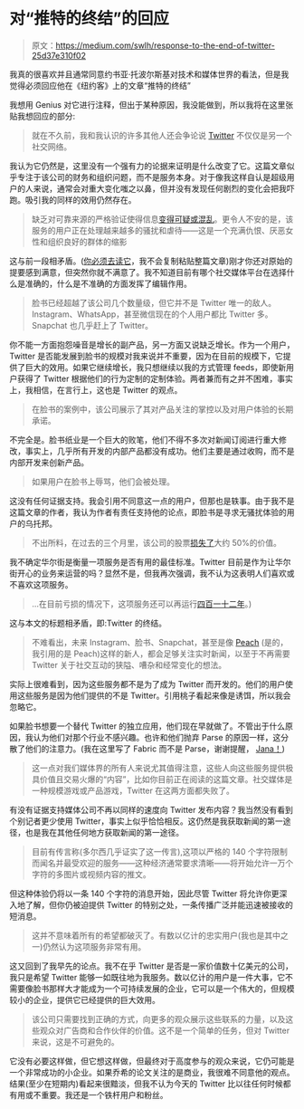 # 对“推特的终结”的回应

> 原文：<https://medium.com/swlh/response-to-the-end-of-twitter-25d37e310f02>

我真的很喜欢并且通常同意约书亚·托波尔斯基对技术和媒体世界的看法，但是我觉得必须回应他在《纽约客》上的文章“推特的终结”

我想用 Genius 对它进行注释，但出于某种原因，我没能做到，所以我将在这里张贴我想回应的部分:

> 就在不久前，我和我认识的许多其他人还会争论说 [Twitter](http://www.newyorker.com/business/currency/jack-in-a-box-can-twitter-be-saved) 不仅仅是另一个社交网络。

我认为它仍然是，这里没有一个强有力的论据来证明是什么改变了它。这篇文章似乎专注于该公司的财务和组织问题，而不是服务本身。对于像我这样自认是超级用户的人来说，通常会对重大变化嗤之以鼻，但并没有发现任何剧烈的变化会把我吓跑。吸引我的同样的效用仍然存在。

> 缺乏对可靠来源的严格验证使得信息[变得可疑或混乱](http://www.washington.edu/news/2014/03/17/hold-that-rt-much-misinformation-tweeted-after-2013-boston-marathon-bombing/)。更令人不安的是，该服务的用户正在处理越来越多的骚扰和虐待——这是一个充满仇恨、厌恶女性和组织良好的群体的缩影

这与前一段相矛盾。([你必须去读它](http://www.newyorker.com/tech/elements/the-end-of-twitter)，我不会复制粘贴整篇文章)刚才你还对原始的提要感到满意，但突然你就不满意了。我不知道目前有哪个社交媒体平台在选择什么是准确的，什么是不准确的方面发挥了编辑作用。

> 脸书已经超越了该公司几个数量级，但它并不是 Twitter 唯一的敌人。Instagram、WhatsApp，甚至微信现在的个人用户都比 Twitter 多。Snapchat 也几乎赶上了 Twitter。

你不能一方面抱怨噪音是增长的副产品，另一方面又说缺乏增长。作为一个用户，Twitter 是否能发展到脸书的规模对我来说并不重要，因为在目前的规模下，它提供了巨大的效用。如果它继续增长，我只想继续以我的方式管理 feeds，即使新用户获得了 Twitter 根据他们的行为定制的定制体验。两者兼而有之并不困难，事实上，我相信，在言行上，这也是 Twitter 的观点。

> 在脸书的案例中，该公司展示了其对产品关注的掌控以及对用户体验的长期承诺。

不完全是。脸书纸业是一个巨大的败笔，他们不得不多次对新闻订阅进行重大修改，事实上，几乎所有开发的内部产品都没有成功。他们主要是通过收购，而不是内部开发来创新产品。

> 如果用户在脸书上辱骂，他们会被处理。

这没有任何证据支持。我会引用不同意这一点的用户，但那也是轶事。由于我不是这篇文章的作者，我认为作者有责任支持他的论点，即脸书是寻求无骚扰体验的用户的乌托邦。

> 不出所料，在过去的三个月里，该公司的股票[损失了](http://finance.yahoo.com/echarts?s=TWTR+Interactive#%7B%22range%22:%223mo%22,%22allowChartStacking%22:true%7D)大约 50%的价值。

我不确定华尔街是衡量一项服务是否有用的最佳标准。Twitter 目前是作为让华尔街开心的业务来运营的吗？显然不是，但我再次强调，我不认为这表明人们喜欢或不喜欢这项服务。

> …在目前亏损的情况下，这项服务还可以再运行[四百一十二年](http://www.usatoday.com/story/money/markets/2016/01/25/twitter-has-412-years-fix-itself/79301680/)。)

这与本文的标题相矛盾，即:Twitter 的终结。

> 不难看出，未来 Instagram、脸书、Snapchat，甚至是像 [Peach](http://peach.cool/) (是的，我引用的是 Peach)这样的新人，都会足够关注实时新闻，以至于不再需要 Twitter 关于社交互动的狭隘、嘈杂和经常变化的想法。

实际上很难看到，因为这些服务都不是为了成为 Twitter 而开发的。他们的用户使用这些服务是因为他们提供的不是 Twitter。引用桃子看起来像是诱饵，所以我会忽略它。

如果脸书想要一个替代 Twitter 的独立应用，他们现在早就做了。不管出于什么原因，我认为他们对那个行业不感兴趣。也许和他们抛弃 Parse 的原因一样，这分散了他们的注意力。(我在这里写了 Fabric 而不是 Parse，谢谢提醒， [Jana！](/@janamal))

> 这一点对我们媒体界的所有人来说尤其值得注意，这些人向这些服务提供极具价值且交易火爆的“内容”，比如你目前正在阅读的这篇文章。社交媒体是一种规模游戏或产品游戏，Twitter 在这两方面都失败了。

有没有证据支持媒体公司不再以同样的速度向 Twitter 发布内容？我当然没有看到个别记者更少使用 Twitter，事实上似乎恰恰相反。这仍然是我获取新闻的第一途径，也是我在其他任何地方获取新闻的第一途径。

> 目前有传言称(多尔西几乎证实了这一传言),这项以严格的 140 个字符限制而闻名并最受欢迎的服务——这种经济通常要求清晰——将开始允许一万个字符的多图片或视频内容的推文。

但这种体验仍将以一条 140 个字符的消息开始，因此尽管 Twitter 将允许你更深入地了解，但你仍被迫提供 Twitter 的特别之处，一条传播广泛并能迅速被接收的短消息。

> 这并不意味着所有的希望都破灭了。有数以亿计的忠实用户(我也是其中之一)仍然认为这项服务非常有用。

这又回到了我早先的论点。我不在乎 Twitter 是否是一家价值数十亿美元的公司，我只是希望 Twitter 能够一如既往地为我服务。数以亿计的用户是一件大事，它不需要像脸书那样大才能成为一个可持续发展的企业，它可以是一个伟大的，但规模较小的企业，提供它已经提供的巨大效用。

> 该公司只需要找到正确的方式，向更多的观众展示这些联系的力量，以及这些观众对广告商和合作伙伴的价值。这不是一个简单的任务，但对 Twitter 来说，这是不可避免的。

它没有必要这样做，但它想这样做，但最终对于高度参与的观众来说，它仍可能是一个非常成功的小企业。如果乔希的论文关注的是商业，我很难不同意他的观点。结果(至少在短期内)看起来很黯淡，但我不认为今天的 Twitter 比以往任何时候都有用或不重要。我还是一个铁杆用户和粉丝。